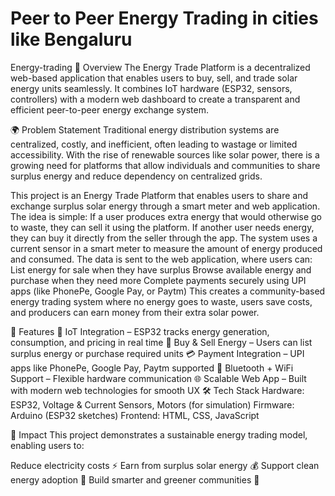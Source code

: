 # Peer to Peer Energy Trading in cities like Bengaluru
 
Energy-trading
📌 Overview
The Energy Trade Platform is a decentralized web-based application that enables users to buy, sell, and trade solar energy units seamlessly.
It combines IoT hardware (ESP32, sensors, controllers) with a modern web dashboard to create a transparent and efficient peer-to-peer energy exchange system.

🌍 Problem Statement
Traditional energy distribution systems are centralized, costly, and inefficient, often leading to wastage or limited accessibility.
With the rise of renewable sources like solar power, there is a growing need for platforms that allow individuals and communities to share surplus energy and reduce dependency on centralized grids.

This project is an Energy Trade Platform that enables users to share and exchange surplus solar energy through a smart meter and web application. The idea is simple: If a user produces extra energy that would otherwise go to waste, they can sell it using the platform. If another user needs energy, they can buy it directly from the seller through the app. The system uses a current sensor in a smart meter to measure the amount of energy produced and consumed. The data is sent to the web application, where users can: List energy for sale when they have surplus Browse available energy and purchase when they need more Complete payments securely using UPI apps (like PhonePe, Google Pay, or Paytm) This creates a community-based energy trading system where no energy goes to waste, users save costs, and producers can earn money from their extra solar power.

🚀 Features
🔌 IoT Integration – ESP32 tracks energy generation, consumption, and pricing in real time
💱 Buy & Sell Energy – Users can list surplus energy or purchase required units
💳 Payment Integration – UPI apps like PhonePe, Google Pay, Paytm supported
📡 Bluetooth + WiFi Support – Flexible hardware communication
🌐 Scalable Web App – Built with modern web technologies for smooth UX
🛠 Tech Stack
Hardware: ESP32, Voltage & Current Sensors, Motors (for simulation)
Firmware: Arduino (ESP32 sketches)
Frontend: HTML, CSS, JavaScript

🌟 Impact
This project demonstrates a sustainable energy trading model, enabling users to:

Reduce electricity costs ⚡
Earn from surplus solar energy 💰
Support clean energy adoption 🌱
Build smarter and greener communities 🏡
